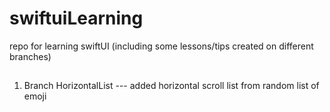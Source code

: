 # swiftuiLearning
repo for learning swiftUI (including some lessons/tips created on different branches)


##
1. Branch HorizontalList --- added horizontal scroll list from random list of emoji
